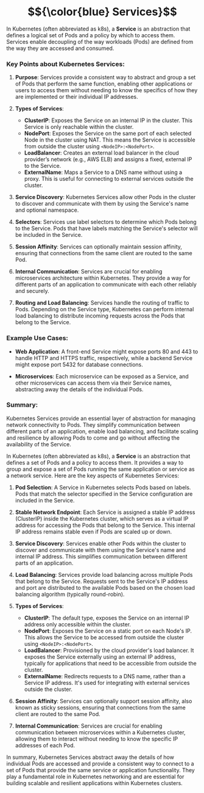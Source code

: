
# $${\color{blue} Services}$$

In Kubernetes (often abbreviated as k8s), a **Service** is an abstraction that defines a logical set of Pods and a policy by which to access them. Services enable decoupling of the way workloads (Pods) are defined from the way they are accessed and consumed.

### Key Points about Kubernetes Services:

1. **Purpose**: Services provide a consistent way to abstract and group a set of Pods that perform the same function, enabling other applications or users to access them without needing to know the specifics of how they are implemented or their individual IP addresses.

2. **Types of Services**:
   - **ClusterIP**: Exposes the Service on an internal IP in the cluster. This Service is only reachable within the cluster.
   - **NodePort**: Exposes the Service on the same port of each selected Node in the cluster using NAT. This means the Service is accessible from outside the cluster using `<NodeIP>:<NodePort>`.
   - **LoadBalancer**: Creates an external load balancer in the cloud provider’s network (e.g., AWS ELB) and assigns a fixed, external IP to the Service.
   - **ExternalName**: Maps a Service to a DNS name without using a proxy. This is useful for connecting to external services outside the cluster.

3. **Service Discovery**: Kubernetes Services allow other Pods in the cluster to discover and communicate with them by using the Service's name and optional namespace.

4. **Selectors**: Services use label selectors to determine which Pods belong to the Service. Pods that have labels matching the Service's selector will be included in the Service.

5. **Session Affinity**: Services can optionally maintain session affinity, ensuring that connections from the same client are routed to the same Pod.

6. **Internal Communication**: Services are crucial for enabling microservices architecture within Kubernetes. They provide a way for different parts of an application to communicate with each other reliably and securely.

7. **Routing and Load Balancing**: Services handle the routing of traffic to Pods. Depending on the Service type, Kubernetes can perform internal load balancing to distribute incoming requests across the Pods that belong to the Service.

### Example Use Cases:

- **Web Application**: A front-end Service might expose ports 80 and 443 to handle HTTP and HTTPS traffic, respectively, while a backend Service might expose port 5432 for database connections.
  
- **Microservices**: Each microservice can be exposed as a Service, and other microservices can access them via their Service names, abstracting away the details of the individual Pods.

### Summary:

Kubernetes Services provide an essential layer of abstraction for managing network connectivity to Pods. They simplify communication between different parts of an application, enable load balancing, and facilitate scaling and resilience by allowing Pods to come and go without affecting the availability of the Service.







In Kubernetes (often abbreviated as k8s), a **Service** is an abstraction that defines a set of Pods and a policy to access them. It provides a way to group and expose a set of Pods running the same application or service as a network service. Here are the key aspects of Kubernetes Services:

1. **Pod Selection**: A Service in Kubernetes selects Pods based on labels. Pods that match the selector specified in the Service configuration are included in the Service.

2. **Stable Network Endpoint**: Each Service is assigned a stable IP address (ClusterIP) inside the Kubernetes cluster, which serves as a virtual IP address for accessing the Pods that belong to the Service. This internal IP address remains stable even if Pods are scaled up or down.

3. **Service Discovery**: Services enable other Pods within the cluster to discover and communicate with them using the Service's name and internal IP address. This simplifies communication between different parts of an application.

4. **Load Balancing**: Services provide load balancing across multiple Pods that belong to the Service. Requests sent to the Service's IP address and port are distributed to the available Pods based on the chosen load balancing algorithm (typically round-robin).

5. **Types of Services**:
   - **ClusterIP**: The default type, exposes the Service on an internal IP address only accessible within the cluster.
   - **NodePort**: Exposes the Service on a static port on each Node's IP. This allows the Service to be accessed from outside the cluster using `<NodeIP>:<NodePort>`.
   - **LoadBalancer**: Provisioned by the cloud provider's load balancer. It exposes the Service externally using an external IP address, typically for applications that need to be accessible from outside the cluster.
   - **ExternalName**: Redirects requests to a DNS name, rather than a Service IP address. It's used for integrating with external services outside the cluster.

6. **Session Affinity**: Services can optionally support session affinity, also known as sticky sessions, ensuring that connections from the same client are routed to the same Pod.

7. **Internal Communication**: Services are crucial for enabling communication between microservices within a Kubernetes cluster, allowing them to interact without needing to know the specific IP addresses of each Pod.

In summary, Kubernetes Services abstract away the details of how individual Pods are accessed and provide a consistent way to connect to a set of Pods that provide the same service or application functionality. They play a fundamental role in Kubernetes networking and are essential for building scalable and resilient applications within Kubernetes clusters.
